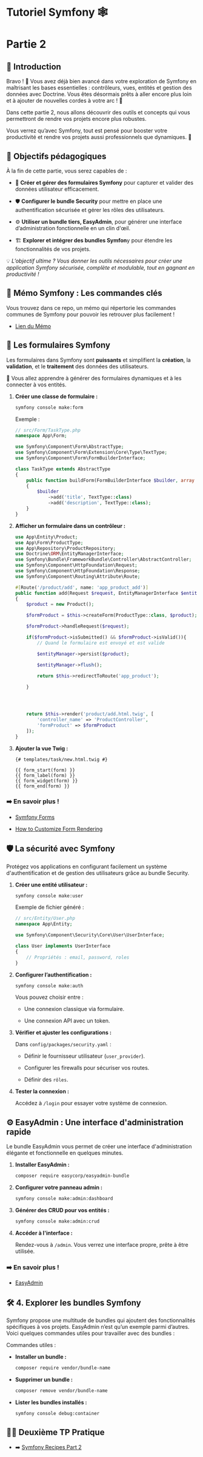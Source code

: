# Tutoriel Symfony 🕸️

# Partie 2

## 🌟 Introduction

Bravo ! 🎉 Vous avez déjà bien avancé dans votre exploration de Symfony en maîtrisant les bases essentielles : contrôleurs, vues, entités et gestion des données avec Doctrine. Vous êtes désormais prêts à aller encore plus loin et à ajouter de nouvelles cordes à votre arc ! 🎯

Dans cette partie 2, nous allons découvrir des outils et concepts qui vous permettront de rendre vos projets encore plus robustes.

Vous verrez qu’avec Symfony, tout est pensé pour booster votre productivité et rendre vos projets aussi professionnels que dynamiques. 💼

## 🎯 Objectifs pédagogiques

À la fin de cette partie, vous serez capables de :

- 🧩 **Créer et gérer des formulaires Symfony** pour capturer et valider des données utilisateur efficacement.

- 🛡️ **Configurer le bundle Security** pour mettre en place une authentification sécurisée et gérer les rôles des utilisateurs.

- ⚙️ **Utiliser un bundle tiers, EasyAdmin**, pour générer une interface d’administration fonctionnelle en un clin d'œil.

- 🏗️ **Explorer et intégrer des bundles Symfon**y pour étendre les fonctionnalités de vos projets.

💡 _L’objectif ultime ? Vous donner les outils nécessaires pour créer une application Symfony sécurisée, complète et modulable, tout en gagnant en productivité !_

## 📌 Mémo Symfony : Les commandes clés

Vous trouvez dans ce repo, un mémo qui répertorie les commandes communes de Symfony pour pouvoir les retrouver plus facilement !

- [Lien du Mémo](./Memo.md)

## 🧩 Les formulaires Symfony

Les formulaires dans Symfony sont **puissants** et simplifient la **création**, la **validation**, et le **traitement** des données des utilisateurs.

🎯 Vous allez apprendre à générer des formulaires dynamiques et à les connecter à vos entités.

1.  **Créer une classe de formulaire :**

    ```bash
    symfony console make:form
    ```

    Exemple :

    ```php
    // src/Form/TaskType.php
    namespace App\Form;

    use Symfony\Component\Form\AbstractType;
    use Symfony\Component\Form\Extension\Core\Type\TextType;
    use Symfony\Component\Form\FormBuilderInterface;

    class TaskType extends AbstractType
    {
        public function buildForm(FormBuilderInterface $builder, array $options): void
        {
            $builder
                ->add('title', TextType::class)
                ->add('description', TextType::class);
        }
    }
    ```

2.  **Afficher un formulaire dans un contrôleur :**

    ```php
    use App\Entity\Product;
    use App\Form\ProductType;
    use App\Repository\ProductRepository;
    use Doctrine\ORM\EntityManagerInterface;
    use Symfony\Bundle\FrameworkBundle\Controller\AbstractController;
    use Symfony\Component\HttpFoundation\Request;
    use Symfony\Component\HttpFoundation\Response;
    use Symfony\Component\Routing\Attribute\Route;

    #[Route('/product/add', name: 'app_product_add')]
    public function add(Request $request, EntityManagerInterface $entityManager): Response
    {
        $product = new Product();

        $formProduct = $this->createForm(ProductType::class, $product);

        $formProduct->handleRequest($request);

        if($formProduct->isSubmitted() && $formProduct->isValid()){
            // Quand le formulaire est envoyé et est valide

            $entityManager->persist($product);

            $entityManager->flush();

            return $this->redirectToRoute('app_product');
            
        }




        return $this->render('product/add.html.twig', [
            'controller_name' => 'ProductController',
            'formProduct' => $formProduct
        ]);
    }
    ```

3.  **Ajouter la vue Twig :**

    ```twig
    {# templates/task/new.html.twig #}

    {{ form_start(form) }}
    {{ form_label(form) }}
    {{ form_widget(form) }}
    {{ form_end(form) }}
    ```

### ➡️ En savoir plus !

- [Symfony Forms](https://symfony.com/doc/current/forms.html)

- [How to Customize Form Rendering](https://symfony.com/doc/current/form/form_customization.html)


## 🛡️ La sécurité avec Symfony

Protégez vos applications en configurant facilement un système d'authentification et de gestion des utilisateurs grâce au bundle Security.

1. **Créer une entité utilisateur :**

    ```bash
    symfony console make:user
    ```

    Exemple de fichier généré :

    ```php
    // src/Entity/User.php
    namespace App\Entity;

    use Symfony\Component\Security\Core\User\UserInterface;

    class User implements UserInterface
    {
        // Propriétés : email, password, roles
    }
    ```

2. **Configurer l’authentification :**

    ```bash
    symfony console make:auth
    ```

    Vous pouvez choisir entre :

    * Une connexion classique via formulaire.

    * Une connexion API avec un token.

3. **Vérifier et ajuster les configurations :**

    Dans `config/packages/security.yaml` :

    * Définir le fournisseur utilisateur (`user_provider`).

    * Configurer les firewalls pour sécuriser vos routes.

    * Définir des `rôles`.

4. **Tester la connexion :**

    Accédez à `/login` pour essayer votre système de connexion.

## ⚙️ EasyAdmin : Une interface d'administration rapide

Le bundle EasyAdmin vous permet de créer une interface d'administration élégante et fonctionnelle en quelques minutes.

1. **Installer EasyAdmin :**

    ```bash
    composer require easycorp/easyadmin-bundle
    ```

2. **Configurer votre panneau admin :**

    ```bash
    symfony console make:admin:dashboard
    ```

3. **Générer des CRUD pour vos entités :**
 
    ```bash
    symfony console make:admin:crud
    ```

4. **Accéder à l'interface :**

    Rendez-vous à `/admin`. Vous verrez une interface propre, prête à être utilisée.

### ➡️ En savoir plus !

- [EasyAdmin](https://symfony.com/bundles/EasyAdminBundle/current/index.html)


## 🛠️ 4. Explorer les bundles Symfony

Symfony propose une multitude de bundles qui ajoutent des fonctionnalités spécifiques à vos projets. EasyAdmin n’est qu’un exemple parmi d’autres. Voici quelques commandes utiles pour travailler avec des bundles :

Commandes utiles :

* **Installer un bundle :**

    ```bash
    composer require vendor/bundle-name
    ```
* **Supprimer un bundle :**

    ```bash
    composer remove vendor/bundle-name
    ```

* **Lister les bundles installés :**

    ```bash
    symfony console debug:container
    ```

## 👨‍💻 Deuxième TP Pratique 

* ➡️ [Symfony Recipes Part 2](https://github.com/code-gt/GT4D-Recipes-Symfony-Part-2)
